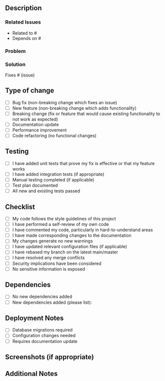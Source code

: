 ## Description
<!-- Please provide a clear and concise description of your changes -->

### Related Issues
<!-- List any related issues besides the one being fixed -->
- Related to #
- Depends on #

### Problem
<!-- Describe the problem this PR addresses -->

### Solution
<!-- Describe your solution and why you chose this approach -->

Fixes # (issue)

## Type of change

- [ ] Bug fix (non-breaking change which fixes an issue)
- [ ] New feature (non-breaking change which adds functionality)
- [ ] Breaking change (fix or feature that would cause existing functionality to not work as expected)
- [ ] Documentation update
- [ ] Performance improvement
- [ ] Code refactoring (no functional changes)

## Testing
<!-- Describe the tests you ran and how to reproduce them -->
- [ ] I have added unit tests that prove my fix is effective or that my feature works
- [ ] I have added integration tests (if appropriate)
- [ ] Manual testing completed (if applicable)
- [ ] Test plan documented
- [ ] All new and existing tests passed

## Checklist

- [ ] My code follows the style guidelines of this project
- [ ] I have performed a self-review of my own code
- [ ] I have commented my code, particularly in hard-to-understand areas
- [ ] I have made corresponding changes to the documentation
- [ ] My changes generate no new warnings
- [ ] I have updated relevant configuration files (if applicable)
- [ ] I have rebased my branch on the latest main/master
- [ ] I have resolved any merge conflicts
- [ ] Security implications have been considered
- [ ] No sensitive information is exposed

## Dependencies
<!-- List any dependencies that are required for this change -->
- [ ] No new dependencies added
- [ ] New dependencies added (please list):

## Deployment Notes
<!-- Any special deployment requirements or steps -->
- [ ] Database migrations required
- [ ] Configuration changes needed
- [ ] Requires documentation update

## Screenshots (if appropriate)
<!-- Add screenshots to help explain your changes -->

## Additional Notes
<!-- Add any additional context about the PR here -->